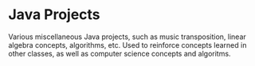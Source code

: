 # Java Projects
Various miscellaneous Java projects, such as music transposition, linear algebra concepts, algorithms, etc. Used to reinforce concepts learned in other classes, as well as computer science concepts and algoritms.
